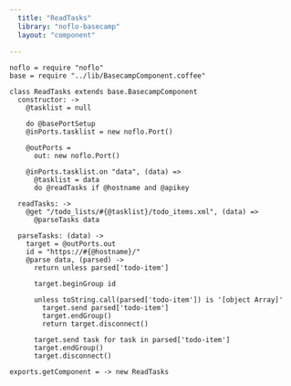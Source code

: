 ```yaml
---
  title: "ReadTasks"
  library: "noflo-basecamp"
  layout: "component"

---
```


    noflo = require "noflo"
    base = require "../lib/BasecampComponent.coffee"
    
    class ReadTasks extends base.BasecampComponent
      constructor: ->
        @tasklist = null
    
        do @basePortSetup
        @inPorts.tasklist = new noflo.Port()
    
        @outPorts =
          out: new noflo.Port()
    
        @inPorts.tasklist.on "data", (data) =>
          @tasklist = data
          do @readTasks if @hostname and @apikey
    
      readTasks: ->
        @get "/todo_lists/#{@tasklist}/todo_items.xml", (data) =>
          @parseTasks data
    
      parseTasks: (data) ->
        target = @outPorts.out
        id = "https://#{@hostname}/"
        @parse data, (parsed) ->
          return unless parsed['todo-item']
    
          target.beginGroup id
    
          unless toString.call(parsed['todo-item']) is '[object Array]'
            target.send parsed['todo-item']
            target.endGroup()
            return target.disconnect()
    
          target.send task for task in parsed['todo-item']
          target.endGroup()
          target.disconnect()
    
    exports.getComponent = -> new ReadTasks
    
